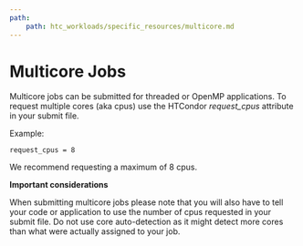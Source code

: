 ```yaml
---
path:
    path: htc_workloads/specific_resources/multicore.md
---
```


Multicore Jobs 
====================================

Multicore jobs can be submitted for threaded or OpenMP applications.
To request multiple cores (aka cpus) use the HTCondor *request_cpus*
attribute in your submit file.

Example:

    request_cpus = 8

We recommend requesting a maximum of 8 cpus.


**Important considerations**    

When submitting multicore jobs please note that you will also have to tell 
your code or application to use the number of cpus requested in your submit 
file. Do not use core auto-detection as it might detect more cores than what 
were actually assigned to your job.



